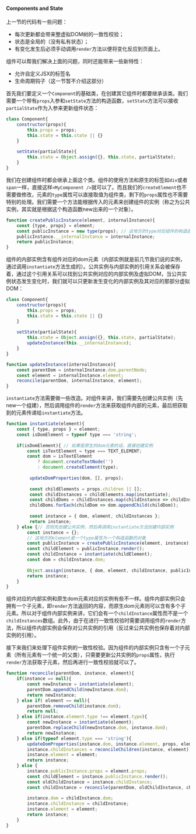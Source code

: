 #### Components and State

上一节的代码有一些问题：

* 每次更新都会带来整虚拟DOM树的一致性校验；
* 状态是全局的（没有私有状态）；
* 有变化发生后必须手动调用`render`方法以便将变化反应到页面上。

组件可以帮我们解决上面的问题，同时还能带来一些新特性：

* 允许自定义JSX的标签名
* 生命周期钩子（这一节暂不介绍这部分）



首先我们要定义一个`Component`的基础类，在创建其它组件时都要继承该类。我们需要一个带有`props`入参和`setState`方法的构造函数，`setState`方法可以接收`partialState`作为入参来更新组件状态：

```javascript
class Component{
    constructor(props){
        this.props = props;
        this.state = this.state || {}
    }
    
    setState(partialState){
        this.state = Object.assign({}, this.state, partialState);
    }
}
```

我们在创建组件时都会继承上面这个类。组件的使用方法和原生的标签如`div`或者`span`一样，直接这样`<MyComponent />`就可以了。而且我们的`createElement`也不需要做修改，元素的`type`属性可以直接取值为组件类，剩下的`props`属性也不需要特别的处理。我们需要一个方法能根据传入的元素来创建组件的实例（称之为公共实例，其实就是根据这个构造函数new出来的一个对象）。

```javascript
function createPublicInstance(element, internalInstance){
    const {type, props} = element;
    const publicInstance = new type(props); // 这地方的type对应组件的构造函数
    publicInstance.__internalInstance = internalInstance;
    return publicInstance;
}
```

组件的内部实例含有组件对应的dom元素（内部实例就是前几节我们说的实例，通过调用`instantiate`方法生成的）。公共实例与内部实例的引用关系会被保存着，通过这个引用关系可以找到公共实例对应的内部实例及虚拟DOM，当公共实例状态发生变化时，我们就可以只更新发生变化的内部实例及其对应的那部分虚拟DOM：

```javascript
class Component{
    constructor(props){
        this.props = props;
        this.state = this.state || {}
    }
    
    setState(partialState){
        this.state = Object.assign({}, this.state, partialState);
        updateInstance(this.__internalInstance);
    }
}

function updateInstance(internalInstance){
    const parentDom = internalInstance.dom.parentNode;
    const element = internalInstance.element;
    reconcile(parentDom, internalInstance, element);
}
```

`instantiate`方法需要做一些改造。对组件来讲，我们需要先创建公共实例（先new一个组建），然后调用组件的`render`方法来获取组件内部的元素，最后把获取到的元素传递给`instantiate`方法。

```javascript
function instantiate(element){
    const { type, props } = element;
    const isDomElement = typeof type === 'string';
    
    if(isDomElement){ // 如果是原生的dom元素的话，直接创建实例
        const isTextElement = type === TEXT_ELEMENT;
        const dom = isTextElement
        	? document.createTextNode('')
        	: document.createElement(type);
         
         updateDomProperties(dom, [], props);
         
         const childElements = props.children || [];
         const childInstances = childElements.map(instantiate);
         const childDoms = childInstances.map(childInstance => childInstance.dom);
         childDoms.forEach(childDom => dom.appendChild(childDom));
         
         const instance = { dom, element, childInstances };
         return instance;
    } else {// 否则先创建公共实例，然后再调用instantiate方法创建内部实例
        const instance = {};
        // 这地方的element是一个type属性为一个构造函数的对象
        const publicInstance = createPublicInstance(element, instance);
        const childElement = publicInstance.render();
        const childInstance = instantiate(childElement);
        const dom = childInstance.dom;
        
        Object.assign(instance, { dom, element, childInstance, publicInstance});
        return instance;
    }
}
```

组件对应的内部实例和原生dom元素对应的实例有些不一样。组件内部实例只会拥有一个子元素，即`render`方法返回的内容，而原生dom元素则可以含有多个子元素。所以对于组件内部实例来讲，它们会有一个`childInstance`属性而不是一个`childInstances`数组。此外，由于在进行一致性校验时需要调用组件的`render`方法，所以组件内部实例会保存对公共实例的引用（反过来公共实例也保存着对内部实例的引用）。

接下来我们来处理下组件实例的一致性校验。因为组件的内部实例只含有一个子元素（所有元素有一个统一的父类），只需要更新公共实例的`props`属性，执行`render`方法获取子元素，然后再进行一致性校验就可以了。

```javascript
function reconcile(parentDom, instance, element){
    if(instance == null){
        const newInstance = instantiate(element);
        parentDom.appendChild(newInstance.dom);
        return newInstance;
    } else if( element == null){
        parentDom.removeChild(instance.dom);
        return null;
    } else if(instance.element.type !== element.type){
        const newInstance = instantiate(element);
        parentDom.replaceChild(newInstance.dom, instance.dom);
        return newInstance;
    } else if(typeof element.type === 'string'){
        updateDomProperties(instance.dom, instance.element, props, element.props);
        instance.childInstances = reconcileChildren(instance, element);
        instance.element = element;
        return instance;
    } else {
        instance.publicInstance.props = element.props;
        const childElement = instance.publicInstance.render();
        const oldChildInstance = instance.childInstance;
        const childInstance = reconcile(parentDom, oldChildInstance, childElement);
        
        instance.dom = childInstance.dom;
        instance.childInstance = childInstance;
        instance.element = element;
        return instance;
    }
}
```

